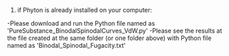 1) if Phyton is already installed on your computer:

-Please download and run the Python file named as 'PureSubstance_BinodalSpinodalCurves_VdW.py'
-Please see the results at the file created at the same folder (or one folder above) with Python file named as 'Binodal_Spinodal_Fugacity.txt'
